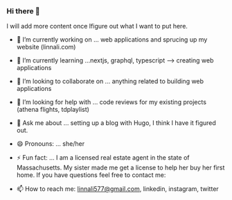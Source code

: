 ### Hi there 👋

I will add more content once Ifigure out what I want to put here.


<!--
**linnal86/linnal86** is a ✨ _special_ ✨ repository because its `README.md` (this file) appears on your GitHub profile.


Here are some ideas to get you started:
-->

- 🔭 I’m currently working on ... web applications and sprucing up my website (linnali.com)
- 🌱 I’m currently learning ...nextjs, graphql, typescript --> creating web applications
- 👯 I’m looking to collaborate on ... anything related to building web applications
- 🤔 I’m looking for help with ... code reviews for my existing projects (athena flights, tdplaylist)
- 💬 Ask me about ... setting up a blog with Hugo, I think I have it figured out.
- 😄 Pronouns: ... she/her
- ⚡ Fun fact: ... I am a licensed real estate agent in the state of Massachusetts. My sister made me get a license to help her buy her first home. If you have questions feel free to contact me:

- 📫 How to reach me: linnali577@gmail.com, linkedin, instagram, twitter
